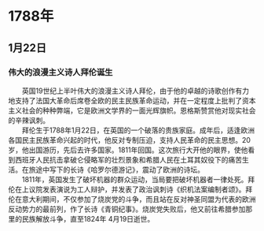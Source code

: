 # 1788年
## 1月22日
### 伟大的浪漫主义诗人拜伦诞生
　　英国19世纪上半叶伟大的浪漫主义诗人拜伦，由于他的卓越的诗歌创作有力地支持了法国大革命后席卷全欧的民主民族革命运动，并在一定程度上批判了资本主义社会的种种弊端，它是欧洲文学界的一面光辉旗帜。恩格斯赞赏他对现实社会的辛辣讽刺。<br>　　拜伦生于1788年1月22日，在英国的一个破落的贵族家庭。成年后，适逢欧洲各国民主民族革命兴起的时代，他反对专制压迫，支持人民革命的民主思想。20岁，他出国游历，先后去许多国家。1811年回国。这次旅行大开他的眼界，使他看到西班牙人民抗击拿破仑侵略军的壮烈景象和希腊人民在土耳其奴役下的痛苦生活。在旅途中写下的长诗《哈罗尔德游记》，震动了欧洲的诗坛。<br>　　1811年，英国发生了破坏机器的群众运动，当局要把破坏机器者一律处死。拜伦在上议院发表演说为工人辩护，并发表了政治讽刺诗《织机法案编制者颂》。拜伦在意大利期间，不仅参加了烧炭党的斗争，而且站在反对神圣同盟为代表的欧洲反动势力的最前列，作了长诗《青铜纪事》。烧炭党失败后，他又前往希腊参加那里的民族解放斗争，直至1824年 4月19日逝世。
<comment/>